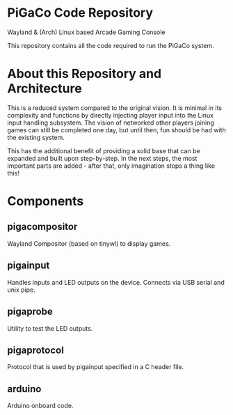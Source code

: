 # PiGaCo Code Repository

Wayland & (Arch) Linux based Arcade Gaming Console

This repository contains all the code required to run the PiGaCo
system.

# About this Repository and Architecture

This is a reduced system compared to the original vision. It is minimal
in its complexity and functions by directly injecting player input into
the Linux input handling subsystem. The vision of networked other players
joining games can still be completed one day, but until then, fun should
be had with the existing system.

This has the additional benefit of providing a solid base that can be
expanded and built upon step-by-step. In the next steps, the most
important parts are added - after that, only imagination stops a thing
like this!

# Components

## pigacompositor

Wayland Compositor (based on tinywl) to display
games.

## pigainput

Handles inputs and LED outputs on the device. Connects via USB serial
and unix pipe.

## pigaprobe

Utility to test the LED outputs.

## pigaprotocol

Protocol that is used by pigainput specified in a C header file.

## arduino

Arduino onboard code.

